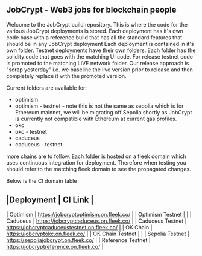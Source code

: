 ## JobCrypt - Web3 jobs for blockchain people
Welcome to the JobCrypt build repository. This is where the code for the various JobCrypt deployments is stored. 
Each deployment has it's own code base with a reference build that has all the standard features that should be in any JobCrypt deployment
Each deployment is contained in it's own folder. Testnet deployments have their own folders. Each folder has the solidity code that goes with 
the matching UI code. 
For release testnet code is promoted to the matching LIVE network folder. Our release approach is "scrap yesterday" i.e. we baseline the live version prior to release and then completely replace it with the promoted version. 

Current folders are available for: 

 - optimism 
 - optimism - testnet - note this is not the same as sepolia which is for Ethereum mainnet, we will be migrating off Sepolia shortly as JobCrypt is currently not compatible with Ethereum at current gas profiles. 
 - okc 
 - okc - testnet 
 - caduceus 
 - caduceus - testnet 
 
 more chains are to follow. 
 Each folder is hosted on a fleek domain which uses continuous integration for deployment. Therefore when testing you should refer to the matching fleek domain to see
 the propagated changes. 
 
 Below is the CI domain table
 
 |Deployment | CI Link | 
 -----------------------
 | Optimism 			| https://jobcryptoptimism.on.fleek.co/ |
 | Optimism Testnet 	|  | 
 | Caduceus 			| https://jobcryptcaduceus.on.fleek.co/ |
 | Caduceus Testnet 	| https://jobcryptcaduceustestnet.on.fleek.co/ |
 | OK Chain 			| https://jobcryptokc.on.fleek.co/ | 
 | OK Chain Testnet 	| | 
 | Sepolia Testnet 		| https://sepoliajobcrypt.on.fleek.co/ | 
 | Reference Testnet 	| https://jobcryptreference.on.fleek.co/ | 

